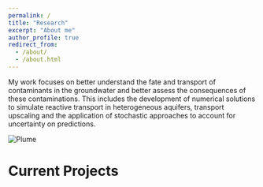 ```yaml
---
permalink: /
title: "Research"
excerpt: "About me"
author_profile: true
redirect_from:
  - /about/
  - /about.html
---
```



My work focuses on better understand the fate and transport of contaminants in the groundwater and better assess the consequences of these contaminations. This includes the development of numerical solutions to simulate reactive transport in heterogeneous aquifers, transport upscaling and the application of stochastic approaches to account for uncertainty on predictions.

<img src="images/plume animation_2.gif" alt="Plume">

Current Projects
======
